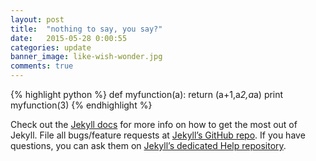 ```yaml
---
layout: post
title:  "nothing to say, you say?"
date:   2015-05-28 0:00:55
categories: update
banner_image: like-wish-wonder.jpg
comments: true
---
```

{% highlight python %}
def myfunction(a):
 return (a+1,a*2,a*a)
 print myfunction(3)
{% endhighlight %}

Check out the [Jekyll docs][jekyll] for more info on how to get the most out of Jekyll. File all bugs/feature requests at [Jekyll’s GitHub repo][jekyll-gh]. If you have questions, you can ask them on [Jekyll’s dedicated Help repository][jekyll-help].

[jekyll]:      http://jekyllrb.com
[jekyll-gh]:   https://github.com/jekyll/jekyll
[jekyll-help]: https://github.com/jekyll/jekyll-help
